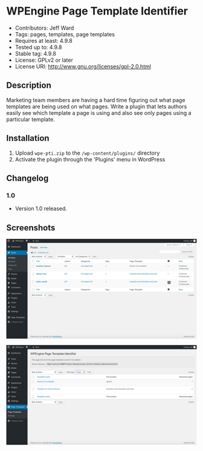 # WPEngine Page Template Identifier
* Contributors: Jeff Ward
* Tags: pages, templates, page templates
* Requires at least: 4.9.8
* Tested up to: 4.9.8
* Stable tag: 4.9.8
* License: GPLv2 or later
* License URI: http://www.gnu.org/licenses/gpl-2.0.html

## Description

Marketing team members are having a hard time figuring out what page templates are being used on what pages.
Write a plugin that lets authors easily see which template a page is using and also see only pages using a particular template.

## Installation

1. Upload `wpe-pti.zip` to the `/wp-content/plugins/` directory
2. Activate the plugin through the 'Plugins' menu in WordPress

## Changelog

### 1.0
* Version 1.0 released.

## Screenshots
![alt text](https://raw.githubusercontent.com/jeffwardtests/wpe-page-template-identifier/master/screenshot-1.png)

![alt text](https://raw.githubusercontent.com/jeffwardtests/wpe-page-template-identifier/master/screenshot-2.png)
